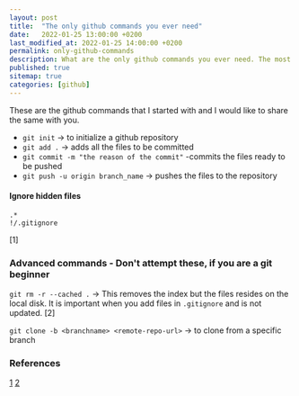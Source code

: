 ```yaml
---
layout: post
title:  "The only github commands you ever need"
date:   2022-01-25 13:00:00 +0200
last_modified_at: 2022-01-25 14:00:00 +0200
permalink: only-github-commands
description: What are the only github commands you ever need. The most used github commands
published: true
sitemap: true
categories: [github]  
---
```


These are the github commands that I started with and I would like to share the same with you.

- `git init` -> to initialize a github repository
- `git add .` -> adds all the files to be committed
- `git commit -m "the reason of the commit"` -commits the files ready to be pushed
- `git push -u origin branch_name` -> pushes the files to the repository


#### Ignore hidden files

```
.*
!/.gitignore
```
[1]


### Advanced commands - Don't attempt these, if you are a git beginner

`git rm -r --cached .` -> This removes the index but the files resides on the local disk. It is important when you add files in `.gitignore`
and is not updated. [2]

`git clone -b <branchname> <remote-repo-url>` -> to clone from a specific branch

### References
[1](https://stackoverflow.com/questions/8021441/how-to-ignore-all-hidden-directories-files-recursively-in-a-git-repository)
[2](https://stackoverflow.com/questions/5798930/git-rm-cached-x-vs-git-reset-head-x#:~:text=Whether%20git%20add%20was%20used,from%20the%20tree%20as%20well.)

